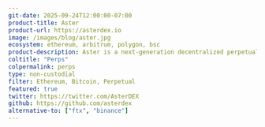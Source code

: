 ```yaml
---
git-date: 2025-09-24T12:00:00-07:00
product-title: Aster
product-url: https://asterdex.io
image: /images/blog/aster.jpg
ecosystem: ethereum, arbitrum, polygon, bsc
product-description: Aster is a next-generation decentralized perpetual exchange offering multi-chain, liquid, and secure trading. Trade perpetuals across multiple chains with deep liquidity aggregation, hidden orders, and zero price impact trades.
coltitle: "Perps"
colpermalink: perps
type: non-custodial
filter: Ethereum, Bitcoin, Perpetual
featured: true
twitter: https://twitter.com/AsterDEX
github: https://github.com/asterdex
alternative-to: ["ftx", "binance"]
---
```


